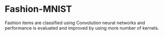 # Fashion-MNIST
Fashion items are classified using Convolution neural networks and performance is evaluated and improved by using more number of kernels.
